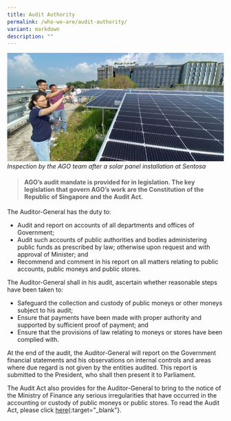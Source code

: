 ```yaml
---
title: Audit Authority
permalink: /who-we-are/audit-authority/
variant: markdown
description: ""
---
```

![Sentosa_Solar_Panel_Inspection](/images/Sentosa_solar_Panels_800x400.jpg)
*Inspection by the AGO team after a solar panel installation at Sentosa*

> #### **AGO’s audit mandate is provided for in legislation. The key legislation that govern AGO’s work are the Constitution of the Republic of Singapore and the Audit Act.**

The Auditor-General has the duty to:

* Audit and report on accounts of all departments and offices of Government;
* Audit such accounts of public authorities and bodies administering public funds as prescribed by law; otherwise upon request and with approval of Minister; and
* Recommend and comment in his report on all matters relating to public accounts, public moneys and public stores.

The Auditor-General shall in his audit, ascertain whether reasonable steps have been taken to:

* Safeguard the collection and custody of public moneys or other moneys subject to his audit;
* Ensure that payments have been made with proper authority and supported by sufficient proof of payment; and
* Ensure that the provisions of law relating to moneys or stores have been complied with.

At the end of the audit, the Auditor-General will report on the Government financial statements and his observations on internal controls and areas where due regard is not given by the entities audited.  This report is submitted to the President, who shall then present it to Parliament.

The Audit Act also provides for the Auditor-General to bring to the notice of the Ministry of Finance any serious irregularities that have occurred in the accounting or custody of public moneys or public stores. To read the Audit Act, please click [here](https://sso.agc.gov.sg/Act/AA1966){:target="_blank"}.
